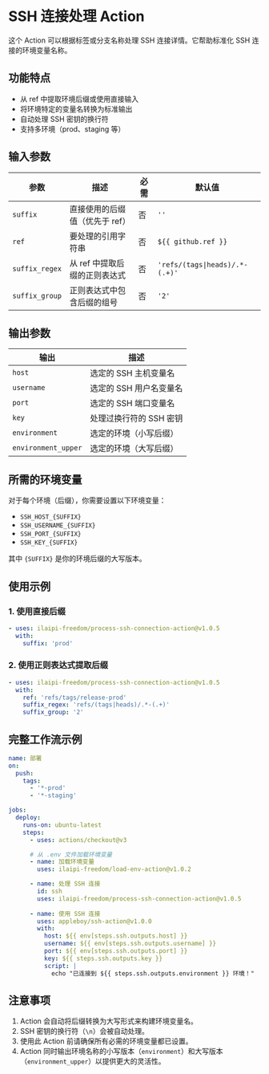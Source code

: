 # SSH 连接处理 Action

这个 Action 可以根据标签或分支名称处理 SSH 连接详情。它帮助标准化 SSH 连接的环境变量名称。

## 功能特点

- 从 ref 中提取环境后缀或使用直接输入
- 将环境特定的变量名转换为标准输出
- 自动处理 SSH 密钥的换行符
- 支持多环境（prod、staging 等）

## 输入参数

| 参数 | 描述 | 必需 | 默认值 |
|-----|------|------|--------|
| `suffix` | 直接使用的后缀值（优先于 ref） | 否 | `''` |
| `ref` | 要处理的引用字符串 | 否 | `${{ github.ref }}` |
| `suffix_regex` | 从 ref 中提取后缀的正则表达式 | 否 | `'refs/(tags\|heads)/.*-(.+)'` |
| `suffix_group` | 正则表达式中包含后缀的组号 | 否 | `'2'` |

## 输出参数

| 输出 | 描述 |
|------|------|
| `host` | 选定的 SSH 主机变量名 |
| `username` | 选定的 SSH 用户名变量名 |
| `port` | 选定的 SSH 端口变量名 |
| `key` | 处理过换行符的 SSH 密钥 |
| `environment` | 选定的环境（小写后缀） |
| `environment_upper` | 选定的环境（大写后缀） |

## 所需的环境变量

对于每个环境（后缀），你需要设置以下环境变量：
- `SSH_HOST_{SUFFIX}`
- `SSH_USERNAME_{SUFFIX}`
- `SSH_PORT_{SUFFIX}`
- `SSH_KEY_{SUFFIX}`

其中 `{SUFFIX}` 是你的环境后缀的大写版本。

## 使用示例

### 1. 使用直接后缀

```yaml
- uses: ilaipi-freedom/process-ssh-connection-action@v1.0.5
  with:
    suffix: 'prod'
```

### 2. 使用正则表达式提取后缀

```yaml
- uses: ilaipi-freedom/process-ssh-connection-action@v1.0.5
  with:
    ref: 'refs/tags/release-prod'
    suffix_regex: 'refs/(tags|heads)/.*-(.+)'
    suffix_group: '2'
```

## 完整工作流示例

```yaml
name: 部署
on:
  push:
    tags:
      - '*-prod'
      - '*-staging'

jobs:
  deploy:
    runs-on: ubuntu-latest
    steps:
      - uses: actions/checkout@v3

      # 从 .env 文件加载环境变量
      - name: 加载环境变量
        uses: ilaipi-freedom/load-env-action@v1.0.2

      - name: 处理 SSH 连接
        id: ssh
        uses: ilaipi-freedom/process-ssh-connection-action@v1.0.5
      
      - name: 使用 SSH 连接
        uses: appleboy/ssh-action@v1.0.0
        with:
          host: ${{ env[steps.ssh.outputs.host] }}
          username: ${{ env[steps.ssh.outputs.username] }}
          port: ${{ env[steps.ssh.outputs.port] }}
          key: ${{ steps.ssh.outputs.key }}
          script: |
            echo "已连接到 ${{ steps.ssh.outputs.environment }} 环境！"
```

## 注意事项

1. Action 会自动将后缀转换为大写形式来构建环境变量名。
2. SSH 密钥的换行符（`\n`）会被自动处理。
3. 使用此 Action 前请确保所有必需的环境变量都已设置。
4. Action 同时输出环境名称的小写版本（`environment`）和大写版本（`environment_upper`）以提供更大的灵活性。